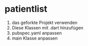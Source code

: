 # patientlist
1. das geforkte Projekt verwenden
2. Diese Klassen mit .dart hinzufügen
3. pubspec.yaml anpassen
4. main Klasse anpassen
